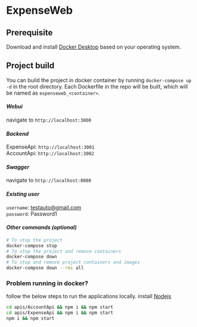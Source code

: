 # ExpenseWeb

## Prerequisite
Download and install [Docker Desktop](https://www.docker.com/products/docker-desktop) based on your operating system.

## Project build
You can build the project in docker container by running `docker-compose up -d` in the root directory.
Each Dockerfile in the repo will be built, which will be named as `expenseweb_<container>`.
#### *Webui*
navigate to `http://localhost:3000`
#### *Backend*
ExpenseApi: `http://localhost:3001`   
AccountApi: `http://localhost:3002`
#### *Swagger*
navigate to `http://localhost:8080`
#### *Existing user*   
`username`: testauto@gmail.com  
`password`: Password1   
#### *Other commands (optional)*
```sh
# To stop the project
docker-compose stop
# To stop the project and remove containers
docker-compose down
# To stop and remove project containers and images
docker-compose down --rmi all
```

### Problem running in docker?
follow the below steps to run the applications locally.
install [Nodejs](https://nodejs.org/en/)
```sh
cd apis/AccountApi && npm i && npm start
cd apis/ExpenseApi && npm i && npm start
npm i && npm start
```